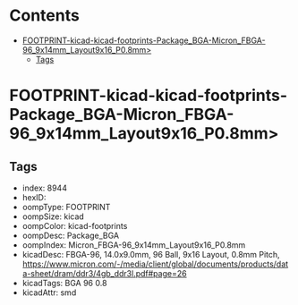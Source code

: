 



Contents
========

* [FOOTPRINT-kicad-kicad-footprints-Package_BGA-Micron_FBGA-96_9x14mm_Layout9x16_P0.8mm>](#footprint-kicad-kicad-footprints-package_bga-micron_fbga-96_9x14mm_layout9x16_p08mm)
	* [Tags](#tags)

# FOOTPRINT-kicad-kicad-footprints-Package_BGA-Micron_FBGA-96_9x14mm_Layout9x16_P0.8mm>

## Tags

- index: 8944
- hexID: 
- oompType: FOOTPRINT
- oompSize: kicad
- oompColor: kicad-footprints
- oompDesc: Package_BGA
- oompIndex: Micron_FBGA-96_9x14mm_Layout9x16_P0.8mm
- kicadDesc: FBGA-96, 14.0x9.0mm, 96 Ball, 9x16 Layout, 0.8mm Pitch, https://www.micron.com/-/media/client/global/documents/products/data-sheet/dram/ddr3/4gb_ddr3l.pdf#page=26
- kicadTags: BGA 96 0.8
- kicadAttr: smd
